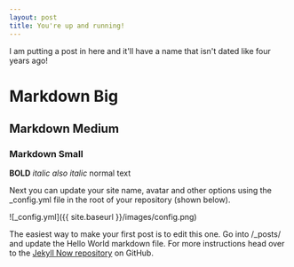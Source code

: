 ```yaml
---
layout: post
title: You're up and running!
---
```


I am putting a post in here and it'll have a name that isn't dated like four years ago!

# Markdown Big
## Markdown Medium
### Markdown Small
**BOLD** *italic* _also italic_ normal text

Next you can update your site name, avatar and other options using the _config.yml file in the root of your repository (shown below).

![_config.yml]({{ site.baseurl }}/images/config.png)

The easiest way to make your first post is to edit this one. Go into /_posts/ and update the Hello World markdown file. For more instructions head over to the [Jekyll Now repository](https://github.com/barryclark/jekyll-now) on GitHub.
